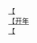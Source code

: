 [【](http://tieba.baidu.com/p/4346388754?see_lz=1&pn=)   
[【开年](http://tieba.baidu.com/p/4347138514?see_lz=1&pn=)   
[【](http://tieba.baidu.com/p/4346596228?see_lz=1&pn=)   
